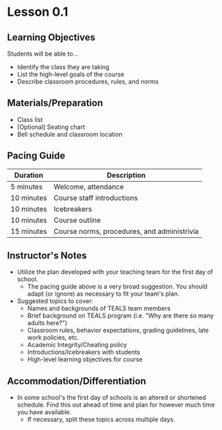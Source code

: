 <!-- REVISED -->
# Lesson 0.1

## Learning Objectives
Students will be able to...
* Identify the class they are taking
* List the high-level goals of the course
* Describe classroom procedures, rules, and norms

## Materials/Preparation
* Class list
* [Optional] Seating chart
* Bell schedule and classroom location

## Pacing Guide
|Duration|Description|
|--|--|
|5 minutes| Welcome, attendance|
|10 minutes| Course staff introductions|
|10 minutes| Icebreakers|
|10 minutes| Course outline|
|15 minutes| Course norms, procedures, and administrivia |

## Instructor's Notes
* Utilize the plan developed with your teaching team for the first day of school.
    * The pacing guide above is a very broad suggestion.  You should adapt (or ignore) as necessary to fit your team's plan.
* Suggested topics to cover:
    * Names and backgrounds of TEALS team members
    * Brief background on TEALS program (i.e. "Why are there so many adults here?")
    * Classroom rules, behavior expectations, grading guidelines, late work policies, etc.
    * Academic Integrity/Cheating policy
    * Introductions/Icebreakers with students
    * High-level learning objectives for course

## Accommodation/Differentiation
* In some school's the first day of schools is an altered or shortened schedule.  Find this out ahead of time and plan for however much time you have available.
    * If necessary, split these topics across multiple days.